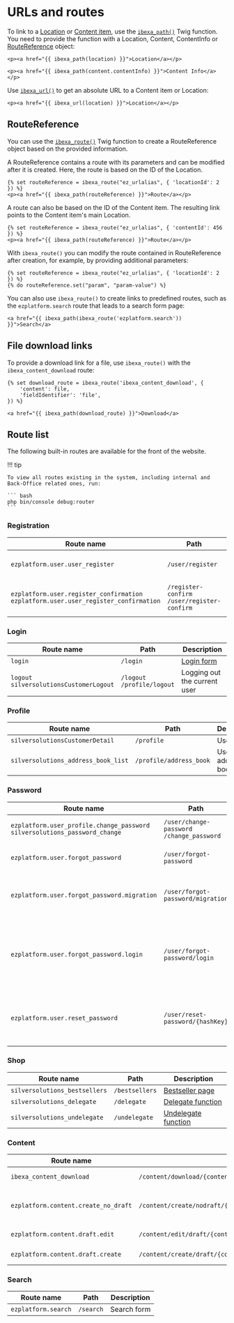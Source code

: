 # URLs and routes

To link to a [Location](../content_management.md#locations) or [Content item](../content_model.md#content-items), use the [`ibexa_path()`](twig_function_reference/url_twig_functions.md#ibexa_path) Twig function.
You need to provide the function with a Location, Content, ContentInfo or [RouteReference](#routereference) object:

``` html+twig
<p><a href="{{ ibexa_path(location) }}">Location</a></p>

<p><a href="{{ ibexa_path(content.contentInfo) }}">Content Info</a></p>
```

Use [`ibexa_url()`](twig_function_reference/url_twig_functions.md#ibexa_url) to get an absolute URL to a Content item or Location:

``` html+twig
<p><a href="{{ ibexa_url(location) }}">Location</a></p>
```

## RouteReference

You can use the [`ibexa_route()`](twig_function_reference/url_twig_functions.md#ibexa_route) Twig function
to create a RouteReference object based on the provided information.

A RouteReference contains a route with its parameters and can be modified after it is created.
Here, the route is based on the ID of the Location.

``` html+twig
{% set routeReference = ibexa_route("ez_urlalias", { 'locationId': 2 }) %}
<p><a href="{{ ibexa_path(routeReference) }}">Route</a></p>
```

A route can also be based on the ID of the Content item.
The resulting link points to the Content item's main Location.

``` html+twig
{% set routeReference = ibexa_route("ez_urlalias", { 'contentId': 456 }) %}
<p><a href="{{ ibexa_path(routeReference) }}">Route</a></p>
```

With `ibexa_route()` you can modify the route contained in RouteReference after creation, for example, by providing additional parameters:

``` html+twig
{% set routeReference = ibexa_route("ez_urlalias", { 'locationId': 2 }) %}
{% do routeReference.set("param", "param-value") %}
```

You can also use `ibexa_route()` to create links to predefined routes, such as the `ezplatform.search` route that leads to a search form page:

``` html+twig
<a href="{{ ibexa_path(ibexa_route('ezplatform.search')) }}">Search</a>
```

## File download links

To provide a download link for a file, use `ibexa_route()` with the `ibexa_content_download` route:

``` html+twig
{% set download_route = ibexa_route('ibexa_content_download', {
    'content': file,
    'fieldIdentifier': 'file',
}) %}

<a href="{{ ibexa_path(download_route) }}">Download</a>
```

## Route list

The following built-in routes are available for the front of the website.

!!! tip

    To view all routes existing in the system, including internal and Back-Office related ones, run:

    ``` bash
    php bin/console debug:router
    ```

### Registration


|Route name|Path|Description|
|---|---|---|
| `ezplatform.user.user_register` | `/user/register` | User registration form |
| `ezplatform.user.register_confirmation`</br>`ezplatform.user.user_register_confirmation` | `/register-confirm`</br>`/user/register-confirm` | Confirmation page after user registration |

### Login

|Route name|Path|Description|
|---|---|---|
|`login` | `/login` | [Login form](layout/add_login_form.md) |
|`logout`</br>`silversolutionsCustomerLogout` | `/logout`</br>`/profile/logout` | Logging out the current user |

### Profile

|Route name|Path|Description|
|---|---|---|
| `silversolutionsCustomerDetail` | `/profile` | User profile |
| `silversolutions_address_book_list` | `/profile/address_book` | User address book |

### Password

|Route name|Path|Description|
|---|---|---|
| `ezplatform.user_profile.change_password`</br>`silversolutions_password_change` | `/user/change-password`</br>`/change_password` | Form for password change|
| `ezplatform.user.forgot_password` | `/user/forgot-password` | [Form for password resetting](layout/add_forgot_password.md) |
| `ezplatform.user.forgot_password.migration` | `/user/forgot-password/migration` | Form for resetting password after expiration|
| `ezplatform.user.forgot_password.login` | `/user/forgot-password/login` | Form for resetting password based on login instead of email address |
| `ezplatform.user.reset_password` | `/user/reset-password/{hashKey}` | Form for resetting password based on a generated link |

### Shop

|Route name|Path|Description|
|---|---|---|
| `silversolutions_bestsellers` | `/bestsellers` | [Bestseller page](../bestsellers.md) |
| `silversolutions_delegate` | `/delegate` | [Delegate function](../user_management/delegate_function.md) |
| `silversolutions_undelegate` | `/undelegate` | [Undelegate function](../user_management/delegate_function.md) |

### Content

|Route name|Path|Description|
|---|---|---|
| `ibexa_content_download` | `/content/download/{contentId}/{fieldIdentifier}/{filename}` | Downloading a binary file |
| `ezplatform.content.create_no_draft` | `/content/create/nodraft/{contentTypeIdentifier}/{language}/{parentLocationId}` | [Creating a Content item without using a draft](../user_generated_content.md#creating-a-content-item-without-using-a-draft) |
| `ezplatform.content.draft.edit` | `/content/edit/draft/{contentId}/{versionNo}/{language}/{locationId}` | [Editing a Content item](../user_generated_content.md#editing-a-content-item) |
| `ezplatform.content.draft.create` | `/content/create/draft/{contentId}/{fromVersionNo}/{fromLanguage}` | [Creating a new draft](../user_generated_content.md#creating-a-new-draft) |

### Search

|Route name|Path|Description|
|---|---|---|
| `ezplatform.search` | `/search` | Search form |
